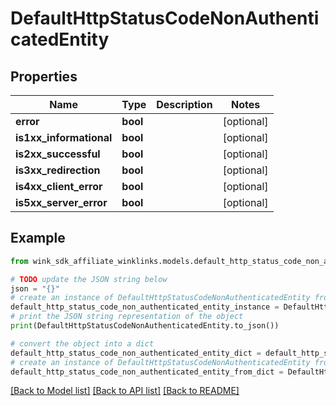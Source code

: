# DefaultHttpStatusCodeNonAuthenticatedEntity


## Properties

Name | Type | Description | Notes
------------ | ------------- | ------------- | -------------
**error** | **bool** |  | [optional] 
**is1xx_informational** | **bool** |  | [optional] 
**is2xx_successful** | **bool** |  | [optional] 
**is3xx_redirection** | **bool** |  | [optional] 
**is4xx_client_error** | **bool** |  | [optional] 
**is5xx_server_error** | **bool** |  | [optional] 

## Example

```python
from wink_sdk_affiliate_winklinks.models.default_http_status_code_non_authenticated_entity import DefaultHttpStatusCodeNonAuthenticatedEntity

# TODO update the JSON string below
json = "{}"
# create an instance of DefaultHttpStatusCodeNonAuthenticatedEntity from a JSON string
default_http_status_code_non_authenticated_entity_instance = DefaultHttpStatusCodeNonAuthenticatedEntity.from_json(json)
# print the JSON string representation of the object
print(DefaultHttpStatusCodeNonAuthenticatedEntity.to_json())

# convert the object into a dict
default_http_status_code_non_authenticated_entity_dict = default_http_status_code_non_authenticated_entity_instance.to_dict()
# create an instance of DefaultHttpStatusCodeNonAuthenticatedEntity from a dict
default_http_status_code_non_authenticated_entity_from_dict = DefaultHttpStatusCodeNonAuthenticatedEntity.from_dict(default_http_status_code_non_authenticated_entity_dict)
```
[[Back to Model list]](../README.md#documentation-for-models) [[Back to API list]](../README.md#documentation-for-api-endpoints) [[Back to README]](../README.md)



